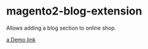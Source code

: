# magento2-blog-extension
Allows adding a blog section to online shop.

[a Demo link](https://pwablog-m2.com/blog/)
